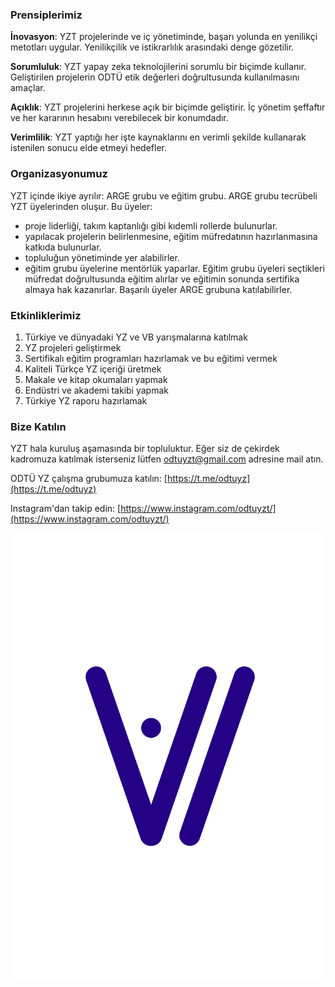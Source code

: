 <link rel="icon" href="/favicon.ico" type="image/x-icon" />

### Prensiplerimiz

**İnovasyon**: YZT projelerinde ve iç yönetiminde,  başarı yolunda en yenilikçi metotları uygular. Yenilikçilik ve istikrarlılık arasındaki denge gözetilir.

**Sorumluluk**: YZT yapay zeka teknolojilerini sorumlu bir biçimde kullanır. Geliştirilen projelerin ODTÜ etik değerleri doğrultusunda kullanılmasını amaçlar.

**Açıklık**: YZT projelerini herkese açık bir biçimde geliştirir. İç yönetim şeffaftır ve her kararının hesabını verebilecek bir konumdadır.

**Verimlilik**: YZT yaptığı her işte kaynaklarını en verimli şekilde kullanarak istenilen sonucu elde etmeyi hedefler. 

### Organizasyonumuz

YZT içinde ikiye ayrılır: ARGE grubu ve eğitim grubu.
ARGE grubu tecrübeli YZT üyelerinden oluşur. Bu üyeler:
- proje liderliği, takım kaptanlığı gibi kıdemli rollerde bulunurlar. 
- yapılacak projelerin belirlenmesine, eğitim müfredatının hazırlanmasına katkıda bulunurlar.
- topluluğun yönetiminde yer alabilirler.
- eğitim grubu üyelerine mentörlük yaparlar.
Eğitim grubu üyeleri seçtikleri müfredat doğrultusunda eğitim alırlar ve eğitimin sonunda sertifika almaya hak kazanırlar. Başarılı üyeler ARGE grubuna katılabilirler.

### Etkinliklerimiz

1. Türkiye ve dünyadaki YZ ve VB yarışmalarına katılmak
2. YZ projeleri geliştirmek
3. Sertifikalı eğitim programları hazırlamak ve bu eğitimi vermek
4. Kaliteli Türkçe YZ içeriği üretmek
5. Makale ve kitap okumaları yapmak
6. Endüstri ve akademi takibi yapmak 
7. Türkiye YZ raporu hazırlamak

### Bize Katılın

YZT hala kuruluş aşamasında bir topluluktur. Eğer siz de çekirdek kadromuza katılmak isterseniz lütfen odtuyzt@gmail.com adresine mail atın.

ODTÜ YZ çalışma grubumuza katılın: [https://t.me/odtuyz](https://t.me/odtuyz)

Instagram'dan takip edin: [https://www.instagram.com/odtuyzt/](https://www.instagram.com/odtuyzt/)

![](\logo.png)



